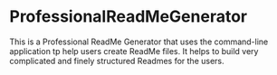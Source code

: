 # ProfessionalReadMeGenerator
This is a Professional ReadMe Generator that uses the command-line application tp help users create ReadMe files. It helps to build very complicated and finely structured Readmes for the users. 
